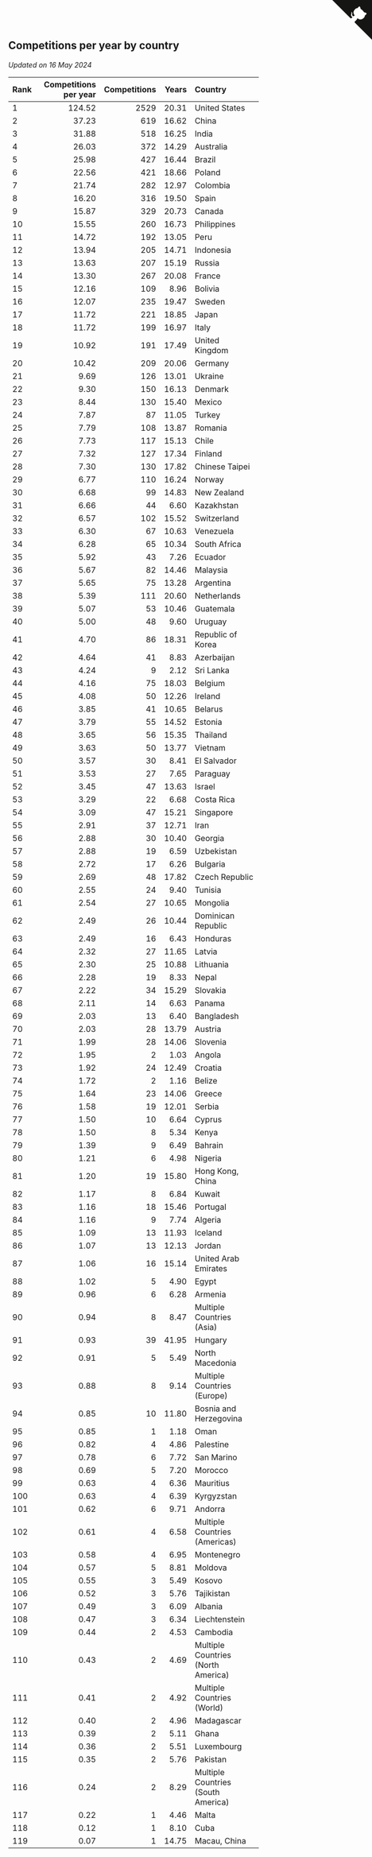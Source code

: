 ## Competitions per year by country

*Updated on 16 May 2024*

| Rank | Competitions per year | Competitions | Years | Country |
| :--- | ---: | ---: | ---: | :--- |
| 1 | 124.52 | 2529 | 20.31 | United States |
| 2 | 37.23 | 619 | 16.62 | China |
| 3 | 31.88 | 518 | 16.25 | India |
| 4 | 26.03 | 372 | 14.29 | Australia |
| 5 | 25.98 | 427 | 16.44 | Brazil |
| 6 | 22.56 | 421 | 18.66 | Poland |
| 7 | 21.74 | 282 | 12.97 | Colombia |
| 8 | 16.20 | 316 | 19.50 | Spain |
| 9 | 15.87 | 329 | 20.73 | Canada |
| 10 | 15.55 | 260 | 16.73 | Philippines |
| 11 | 14.72 | 192 | 13.05 | Peru |
| 12 | 13.94 | 205 | 14.71 | Indonesia |
| 13 | 13.63 | 207 | 15.19 | Russia |
| 14 | 13.30 | 267 | 20.08 | France |
| 15 | 12.16 | 109 | 8.96 | Bolivia |
| 16 | 12.07 | 235 | 19.47 | Sweden |
| 17 | 11.72 | 221 | 18.85 | Japan |
| 18 | 11.72 | 199 | 16.97 | Italy |
| 19 | 10.92 | 191 | 17.49 | United Kingdom |
| 20 | 10.42 | 209 | 20.06 | Germany |
| 21 | 9.69 | 126 | 13.01 | Ukraine |
| 22 | 9.30 | 150 | 16.13 | Denmark |
| 23 | 8.44 | 130 | 15.40 | Mexico |
| 24 | 7.87 | 87 | 11.05 | Turkey |
| 25 | 7.79 | 108 | 13.87 | Romania |
| 26 | 7.73 | 117 | 15.13 | Chile |
| 27 | 7.32 | 127 | 17.34 | Finland |
| 28 | 7.30 | 130 | 17.82 | Chinese Taipei |
| 29 | 6.77 | 110 | 16.24 | Norway |
| 30 | 6.68 | 99 | 14.83 | New Zealand |
| 31 | 6.66 | 44 | 6.60 | Kazakhstan |
| 32 | 6.57 | 102 | 15.52 | Switzerland |
| 33 | 6.30 | 67 | 10.63 | Venezuela |
| 34 | 6.28 | 65 | 10.34 | South Africa |
| 35 | 5.92 | 43 | 7.26 | Ecuador |
| 36 | 5.67 | 82 | 14.46 | Malaysia |
| 37 | 5.65 | 75 | 13.28 | Argentina |
| 38 | 5.39 | 111 | 20.60 | Netherlands |
| 39 | 5.07 | 53 | 10.46 | Guatemala |
| 40 | 5.00 | 48 | 9.60 | Uruguay |
| 41 | 4.70 | 86 | 18.31 | Republic of Korea |
| 42 | 4.64 | 41 | 8.83 | Azerbaijan |
| 43 | 4.24 | 9 | 2.12 | Sri Lanka |
| 44 | 4.16 | 75 | 18.03 | Belgium |
| 45 | 4.08 | 50 | 12.26 | Ireland |
| 46 | 3.85 | 41 | 10.65 | Belarus |
| 47 | 3.79 | 55 | 14.52 | Estonia |
| 48 | 3.65 | 56 | 15.35 | Thailand |
| 49 | 3.63 | 50 | 13.77 | Vietnam |
| 50 | 3.57 | 30 | 8.41 | El Salvador |
| 51 | 3.53 | 27 | 7.65 | Paraguay |
| 52 | 3.45 | 47 | 13.63 | Israel |
| 53 | 3.29 | 22 | 6.68 | Costa Rica |
| 54 | 3.09 | 47 | 15.21 | Singapore |
| 55 | 2.91 | 37 | 12.71 | Iran |
| 56 | 2.88 | 30 | 10.40 | Georgia |
| 57 | 2.88 | 19 | 6.59 | Uzbekistan |
| 58 | 2.72 | 17 | 6.26 | Bulgaria |
| 59 | 2.69 | 48 | 17.82 | Czech Republic |
| 60 | 2.55 | 24 | 9.40 | Tunisia |
| 61 | 2.54 | 27 | 10.65 | Mongolia |
| 62 | 2.49 | 26 | 10.44 | Dominican Republic |
| 63 | 2.49 | 16 | 6.43 | Honduras |
| 64 | 2.32 | 27 | 11.65 | Latvia |
| 65 | 2.30 | 25 | 10.88 | Lithuania |
| 66 | 2.28 | 19 | 8.33 | Nepal |
| 67 | 2.22 | 34 | 15.29 | Slovakia |
| 68 | 2.11 | 14 | 6.63 | Panama |
| 69 | 2.03 | 13 | 6.40 | Bangladesh |
| 70 | 2.03 | 28 | 13.79 | Austria |
| 71 | 1.99 | 28 | 14.06 | Slovenia |
| 72 | 1.95 | 2 | 1.03 | Angola |
| 73 | 1.92 | 24 | 12.49 | Croatia |
| 74 | 1.72 | 2 | 1.16 | Belize |
| 75 | 1.64 | 23 | 14.06 | Greece |
| 76 | 1.58 | 19 | 12.01 | Serbia |
| 77 | 1.50 | 10 | 6.64 | Cyprus |
| 78 | 1.50 | 8 | 5.34 | Kenya |
| 79 | 1.39 | 9 | 6.49 | Bahrain |
| 80 | 1.21 | 6 | 4.98 | Nigeria |
| 81 | 1.20 | 19 | 15.80 | Hong Kong, China |
| 82 | 1.17 | 8 | 6.84 | Kuwait |
| 83 | 1.16 | 18 | 15.46 | Portugal |
| 84 | 1.16 | 9 | 7.74 | Algeria |
| 85 | 1.09 | 13 | 11.93 | Iceland |
| 86 | 1.07 | 13 | 12.13 | Jordan |
| 87 | 1.06 | 16 | 15.14 | United Arab Emirates |
| 88 | 1.02 | 5 | 4.90 | Egypt |
| 89 | 0.96 | 6 | 6.28 | Armenia |
| 90 | 0.94 | 8 | 8.47 | Multiple Countries (Asia) |
| 91 | 0.93 | 39 | 41.95 | Hungary |
| 92 | 0.91 | 5 | 5.49 | North Macedonia |
| 93 | 0.88 | 8 | 9.14 | Multiple Countries (Europe) |
| 94 | 0.85 | 10 | 11.80 | Bosnia and Herzegovina |
| 95 | 0.85 | 1 | 1.18 | Oman |
| 96 | 0.82 | 4 | 4.86 | Palestine |
| 97 | 0.78 | 6 | 7.72 | San Marino |
| 98 | 0.69 | 5 | 7.20 | Morocco |
| 99 | 0.63 | 4 | 6.36 | Mauritius |
| 100 | 0.63 | 4 | 6.39 | Kyrgyzstan |
| 101 | 0.62 | 6 | 9.71 | Andorra |
| 102 | 0.61 | 4 | 6.58 | Multiple Countries (Americas) |
| 103 | 0.58 | 4 | 6.95 | Montenegro |
| 104 | 0.57 | 5 | 8.81 | Moldova |
| 105 | 0.55 | 3 | 5.49 | Kosovo |
| 106 | 0.52 | 3 | 5.76 | Tajikistan |
| 107 | 0.49 | 3 | 6.09 | Albania |
| 108 | 0.47 | 3 | 6.34 | Liechtenstein |
| 109 | 0.44 | 2 | 4.53 | Cambodia |
| 110 | 0.43 | 2 | 4.69 | Multiple Countries (North America) |
| 111 | 0.41 | 2 | 4.92 | Multiple Countries (World) |
| 112 | 0.40 | 2 | 4.96 | Madagascar |
| 113 | 0.39 | 2 | 5.11 | Ghana |
| 114 | 0.36 | 2 | 5.51 | Luxembourg |
| 115 | 0.35 | 2 | 5.76 | Pakistan |
| 116 | 0.24 | 2 | 8.29 | Multiple Countries (South America) |
| 117 | 0.22 | 1 | 4.46 | Malta |
| 118 | 0.12 | 1 | 8.10 | Cuba |
| 119 | 0.07 | 1 | 14.75 | Macau, China |


<a href="https://github.com/JustinTimeCuber/wca_statistics" class="github-corner" aria-label="View source on Github"><svg width="80" height="80" viewBox="0 0 250 250" style="fill:#151513; color:#fff; position: absolute; top: 0; border: 0; right: 0;" aria-hidden="true"><path d="M0,0 L115,115 L130,115 L142,142 L250,250 L250,0 Z"></path><path d="M128.3,109.0 C113.8,99.7 119.0,89.6 119.0,89.6 C122.0,82.7 120.5,78.6 120.5,78.6 C119.2,72.0 123.4,76.3 123.4,76.3 C127.3,80.9 125.5,87.3 125.5,87.3 C122.9,97.6 130.6,101.9 134.4,103.2" fill="currentColor" style="transform-origin: 130px 106px;" class="octo-arm"></path><path d="M115.0,115.0 C114.9,115.1 118.7,116.5 119.8,115.4 L133.7,101.6 C136.9,99.2 139.9,98.4 142.2,98.6 C133.8,88.0 127.5,74.4 143.8,58.0 C148.5,53.4 154.0,51.2 159.7,51.0 C160.3,49.4 163.2,43.6 171.4,40.1 C171.4,40.1 176.1,42.5 178.8,56.2 C183.1,58.6 187.2,61.8 190.9,65.4 C194.5,69.0 197.7,73.2 200.1,77.6 C213.8,80.2 216.3,84.9 216.3,84.9 C212.7,93.1 206.9,96.0 205.4,96.6 C205.1,102.4 203.0,107.8 198.3,112.5 C181.9,128.9 168.3,122.5 157.7,114.1 C157.9,116.9 156.7,120.9 152.7,124.9 L141.0,136.5 C139.8,137.7 141.6,141.9 141.8,141.8 Z" fill="currentColor" class="octo-body"></path></svg></a><style>.github-corner:hover .octo-arm{animation:octocat-wave 560ms ease-in-out}@keyframes octocat-wave{0%,100%{transform:rotate(0)}20%,60%{transform:rotate(-25deg)}40%,80%{transform:rotate(10deg)}}@media (max-width:500px){.github-corner:hover .octo-arm{animation:none}.github-corner .octo-arm{animation:octocat-wave 560ms ease-in-out}}</style>
